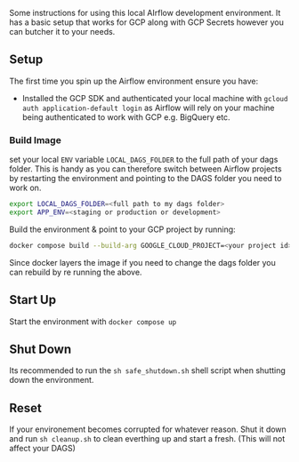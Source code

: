 Some instructions for using this local AIrflow development environment. It has a basic setup that works for GCP along with GCP Secrets however you can butcher it to your needs.

## Setup

The first time you spin up the Airflow environment ensure you have:
- Installed the GCP SDK and authenticated your local machine with `gcloud auth application-default login` as Airflow will rely on your machine being authenticated to work with GCP e.g. BigQuery etc.

### Build Image
set your local `ENV` variable `LOCAL_DAGS_FOLDER` to the full path of your dags folder. This is handy as you can therefore switch between Airflow projects by restarting the environment and pointing to the DAGS folder you need to work on.

```bash
export LOCAL_DAGS_FOLDER=<full path to my dags folder>
export APP_ENV=<staging or production or development>
```

Build the environment & point to your GCP project by running:

```bash
docker compose build --build-arg GOOGLE_CLOUD_PROJECT=<your project id>
```

Since docker layers the image if you need to change the dags folder you can rebuild by re running the above.
## Start Up

Start the environment with `docker compose up` 

## Shut Down
Its recommended to run the `sh safe_shutdown.sh` shell script when shutting down the environment.

## Reset
If your environement becomes corrupted for whatever reason. Shut it down and run `sh cleanup.sh` to clean everthing up and start a fresh. (This will not affect your DAGS)